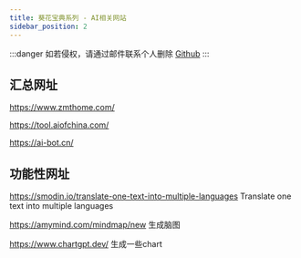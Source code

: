 ```yaml
---
title: 葵花宝典系列 - AI相关网站
sidebar_position: 2
---
```


:::danger
如若侵权，请通过邮件联系个人删除 [Github](https://github.com/rain120)
:::

## 汇总网址

https://www.zmthome.com/

https://tool.aiofchina.com/

https://ai-bot.cn/


## 功能性网址

https://smodin.io/translate-one-text-into-multiple-languages Translate one text into multiple languages

https://amymind.com/mindmap/new 生成脑图

https://www.chartgpt.dev/ 生成一些chart
